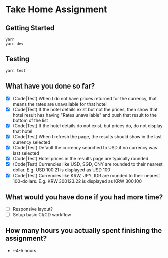# Take Home Assignment

## Getting Started

```
yarn
yarn dev
```

## Testing

```
yarn test
```

## What have you done so far?

- [x] (Code|Test) When I do not have prices returned for the currency, that means the rates are unavailable for that hotel
- [x] (Code|Test) If the hotel details exist but not the prices, then show that hotel result has having "Rates unavailable" and push that result to the bottom of the list
- [x] (Code|Test) If the hotel details do not exist, but prices do, do not display that hotel
- [x] (Code|Test) When I refresh the page, the results should show in the last currency selected
- [x] (Code|Test) Default the currency searched to USD if no currency was last selected
- [x] (Code|Test) Hotel prices in the results page are typically rounded
- [x] (Code|Test) Currencies like USD, SGD, CNY are rounded to their nearest dollar. E.g. USD 100.21 is displayed as USD 100
- [x] (Code|Test) Currencies like KRW, JPY, IDR are rounded to their nearest 100-dollars. E.g. KRW 300123.22 is displayed as KRW 300,100

## What would you have done if you had more time?

- [ ] Responsive layout?
- [ ] Setup basic CI/CD workflow

## How many hours you actually spent finishing the assignment?

- ~4-5 hours
